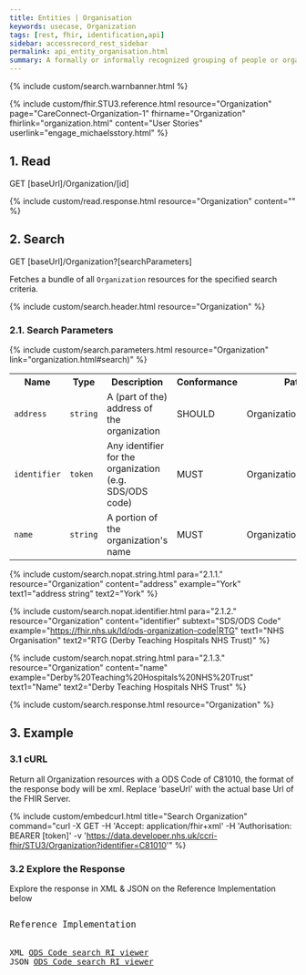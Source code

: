 ```yaml
---
title: Entities | Organisation
keywords: usecase, Organization
tags: [rest, fhir, identification,api]
sidebar: accessrecord_rest_sidebar
permalink: api_entity_organisation.html
summary: A formally or informally recognized grouping of people or organizations formed for the purpose of achieving some form of collective action. Includes companies, institutions, corporations, departments, community groups, healthcare practice groups, etc.
---
```

{% include custom/search.warnbanner.html %}

{% include custom/fhir.STU3.reference.html resource="Organization" page="CareConnect-Organization-1" fhirname="Organization" fhirlink="organization.html" content="User Stories" userlink="engage_michaelsstory.html" %}

## 1. Read ##

<div markdown="span" class="alert alert-success" role="alert">
GET [baseUrl]/Organization/[id]</div>

{% include custom/read.response.html resource="Organization" content="" %}

## 2. Search ##

<div markdown="span" class="alert alert-success" role="alert">
GET [baseUrl]/Organization?[searchParameters]</div>

Fetches a bundle of all `Organization` resources for the specified search criteria.

{% include custom/search.header.html resource="Organization" %}

### 2.1. Search Parameters ###

{% include custom/search.parameters.html resource="Organization" link="organization.html#search)" %}


<table style="min-width:100%;width:100%">
<tr id="clinical">
    <th style="width:15%;">Name</th>
    <th style="width:10%;">Type</th>
    <th style="width:40%;">Description</th>
    <th style="width:5%;">Conformance</th>
    <th style="width:30%;">Path</th>
</tr>
<tr>
    <td><code class="highlighter-rouge">address</code></td>
    <td><code class="highlighter-rouge">string</code></td>
    <td>A (part of the) address of the organization</td>
    <td>SHOULD</td>
    <td>Organization.address</td>
</tr>
<tr>
    <td><code class="highlighter-rouge">identifier</code></td>
    <td><code class="highlighter-rouge">token</code></td>
    <td>Any identifier for the organization (e.g. SDS/ODS code)</td>
    <td>MUST</td>
    <td>Organization.identifier</td>
</tr>
<tr>
    <td><code class="highlighter-rouge">name</code></td>
    <td><code class="highlighter-rouge">string</code></td>
    <td>A portion of the organization's name</td>
    <td>MUST</td>
    <td>Organization.name</td>
</tr>
</table>

{% include custom/search.nopat.string.html para="2.1.1." resource="Organization" content="address"  example="York" text1="address string" text2="York" %}

{% include custom/search.nopat.identifier.html para="2.1.2." resource="Organization" content="identifier" subtext="SDS/ODS Code" example="https://fhir.nhs.uk/Id/ods-organization-code|RTG" text1="NHS Organisation" text2="RTG (Derby Teaching Hospitals NHS Trust)" %}

{% include custom/search.nopat.string.html para="2.1.3." resource="Organization" content="name"  example="Derby%20Teaching%20Hospitals%20NHS%20Trust" text1="Name" text2="Derby Teaching Hospitals NHS Trust" %}


{% include custom/search.response.html resource="Organization" %}


## 3. Example ##

<h3 id="32-response-headers">3.1 cURL</h3>

Return all Organization resources with a ODS Code of C81010, the format of the response body will be xml. Replace 'baseUrl' with the actual base Url of the FHIR Server.

{% include custom/embedcurl.html title="Search Organization" command="curl -X GET -H 'Accept: application/fhir+xml' -H 'Authorisation: BEARER [token]' -v 'https://data.developer.nhs.uk/ccri-fhir/STU3/Organization?identifier=C81010'" %}


<h3 id="32-response-headers">3.2 Explore the Response</h3>

Explore the response in XML & JSON on the Reference Implementation below
<div class="language-http highlighter-rouge">
<pre class="highlight">
<p style="font-size: 110%;">Reference Implementation</p>
XML <a target="_blank" href="{{ site.fhir_ref_impl }}search?serverId=home&pretty=true&resource=Organization&param.0.qualifier=&param.0.0=&param.0.1=C81010&param.0.name=identifier&param.0.type=token&resource-search-limit=&encoding=xml">ODS Code search RI viewer</a>
JSON <a target="_blank" href="{{ site.fhir_ref_impl }}search?serverId=home&pretty=true&resource=Organization&param.0.qualifier=&param.0.0=&param.0.1=C81010&param.0.name=identifier&param.0.type=token&resource-search-limit=&encoding=json">ODS Code search RI viewer</a>
</pre>
</div>
